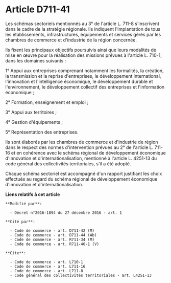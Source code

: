 # Article D711-41

Les schémas sectoriels mentionnés au 3° de l'article L. 711-8 s'inscrivent dans le cadre de la stratégie régionale. Ils
indiquent l'implantation de tous les établissements, infrastructures, équipements et services gérés par les chambres de
commerce et d'industrie de la région concernée.

Ils fixent les principaux objectifs poursuivis ainsi que leurs modalités de mise en œuvre pour la réalisation des missions
prévues à l'article L. 710-1, dans les domaines suivants :

1° Appui aux entreprises comprenant notamment les formalités, la création, la transmission et la reprise d'entreprises, le
développement international, l'innovation et l'intelligence économique, le développement durable et l'environnement, le
développement collectif des entreprises et l'information économique ;

2° Formation, enseignement et emploi ;

3° Appui aux territoires ;

4° Gestion d'équipements ;

5° Représentation des entreprises.

Ils sont élaborés par les chambres de commerce et d'industrie de région dans le respect des normes d'intervention prévues au
2° de l'article L. 711-16 et en cohérence avec le schéma régional de développement économique d'innovation et
d'internationalisation, mentionné à l'article L. 4251-13 du code général des collectivités territoriales, s'il a été adopté.

Chaque schéma sectoriel est accompagné d'un rapport justifiant les choix effectués au regard du schéma régional de
développement économique d'innovation et d'internationalisation.

**Liens relatifs à cet article**

	**Modifié par**:

	  - Décret n°2016-1894 du 27 décembre 2016 - art. 1

	**Cité par**:

	  - Code de commerce - art. D711-42 (M)
	  - Code de commerce - art. D711-44 (Ab)
	  - Code de commerce - art. R711-34 (M)
	  - Code de commerce - art. R711-40-1 (V)

	**Cite**:

	  - Code de commerce - art. L710-1
	  - Code de commerce - art. L711-16
	  - Code de commerce - art. L711-8
	  - Code général des collectivités territoriales - art. L4251-13

